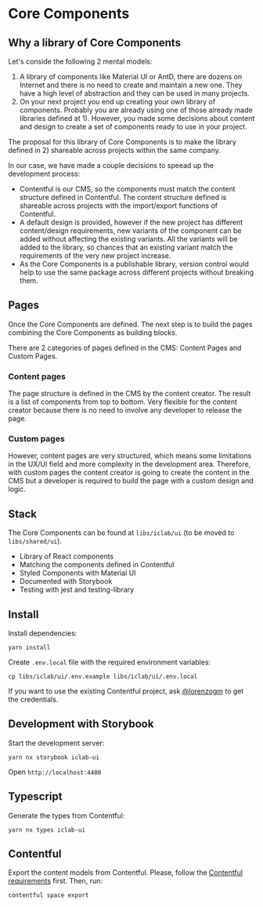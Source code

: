 # Core Components

## Why a library of Core Components

Let's conside the following 2 mental models:

1. A library of components like Material UI or AntD, there are dozens on Internet and there is no need to create and maintain a new one. They have a high level of abstraction and they can be used in many projects.
2. On your next project you end up creating your own library of components. Probably you are already using one of those already made libraries defined at 1). However, you made some decisions about content and design to create a set of components ready to use in your project.

The proposal for this library of Core Components is to make the library defined in 2) shareable across projects within the same company.

In our case, we have made a couple decisions to speead up the development process:

- Contentful is our CMS, so the components must match the content structure defined in Contentful. The content structure defined is shareable across projects with the import/export functions of Contentful.
- A default design is provided, however if the new project has different content/design requirements, new variants of the component can be added without affecting the existing variants. All the variants will be added to the library, so chances that an existing variant match the requirements of the very new project increase.
- As the Core Components is a publishable library, version control would help to use the same package across different projects without breaking them.

## Pages

Once the Core Components are defined. The next step is to build the pages combining the Core Components as building blocks.

There are 2 categories of pages defined in the CMS: Content Pages and Custom Pages.

### Content pages

The page structure is defined in the CMS by the content creator. The result is a list of components from top to bottom. Very flexible for the content creator because there is no need to involve any developer to release the page.

### Custom pages

However, content pages are very structured, which means some limitations in the UX/UI field and more complexity in the development area. Therefore, with custom pages the content creator is going to create the content in the CMS but a developer is required to build the page with a custom design and logic.

## Stack

The Core Components can be found at `libs/iclab/ui` (to be moved to `libs/shared/ui`).

- Library of React components
- Matching the components defined in Contentful
- Styled Components with Material UI
- Documented with Storybook
- Testing with jest and testing-library

## Install

Install dependencies:

    yarn install

Create `.env.local` file with the required environment variables:

    cp libs/iclab/ui/.env.example libs/iclab/ui/.env.local

If you want to use the existing Contentful project, ask [@lorenzogm](https://github.com/lorenzogm) to get the credentials.

## Development with Storybook

Start the development server:

    yarn nx storybook iclab-ui

Open `http://localhost:4400`

## Typescript

Generate the types from Contentful:

    yarn nx types iclab-ui

## Contentful

Export the content models from Contentful. Please, follow the [Contentful requirements](https://www.contentful.com/developers/docs/tutorials/cli/import-and-export/) first. Then, run:

    contentful space export
